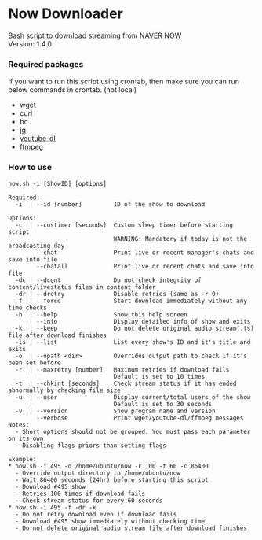 # Now Downloader

Bash script to download streaming from [NAVER NOW](https://now.naver.com)   
Version: 1.4.0

### Required packages

If you want to run this script using crontab, then make sure you can run below commands in crontab. (not local)

- wget
- curl
- bc
- [jq](https://stedolan.github.io/jq/)
- [youtube-dl](https://youtube-dl.org/)
- [ffmpeg](https://ffmpeg.org/)

### How to use
```
now.sh -i [ShowID] [options]

Required:
  -i  | --id [number]         ID of the show to download

Options:
  -c  | --custimer [seconds]  Custom sleep timer before starting script
                              WARNING: Mandatory if today is not the broadcasting day
        --chat                Print live or recent manager's chats and save into file
        --chatall             Print live or recent chats and save into file
  -dc | --dcont               Do not check integrity of content/livestatus files in content folder
  -dr | --dretry              Disable retries (same as -r 0)
  -f  | --force               Start download immediately without any time checks
  -h  | --help                Show this help screen
        --info                Display detailed info of show and exits
  -k  | --keep                Do not delete original audio stream(.ts) file after download finishes
  -ls | --list                List every show's ID and it's title and exits
  -o  | --opath <dir>         Overrides output path to check if it's been set before
  -r  | --maxretry [number]   Maximum retries if download fails
                              Default is set to 10 times
  -t  | --chkint [seconds]    Check stream status if it has ended abnormally by checking file size
  -u  | --user                Display current/total users of the show
                              Default is set to 30 seconds
  -v  | --version             Show program name and version
        --verbose             Print wget/youtube-dl/ffmpeg messages
Notes:
  - Short options should not be grouped. You must pass each parameter on its own.
  - Disabling flags priors than setting flags

Example:
* now.sh -i 495 -o /home/ubuntu/now -r 100 -t 60 -c 86400
  - Override output directory to /home/ubuntu/now
  - Wait 86400 seconds (24hr) before starting this script
  - Download #495 show
  - Retries 100 times if download fails
  - Check stream status for every 60 seconds
* now.sh -i 495 -f -dr -k
  - Do not retry download even if download fails
  - Download #495 show immediately without checking time
  - Do not delete original audio stream file after download finishes
```
